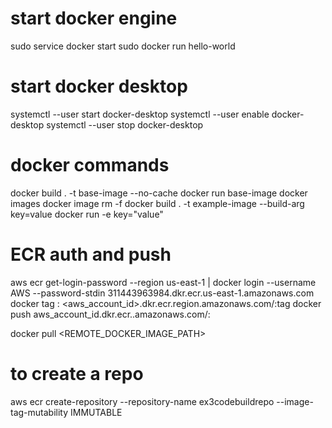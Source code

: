 # start docker engine
sudo service docker start
sudo docker run hello-world

# start docker desktop
systemctl --user start docker-desktop
systemctl --user enable docker-desktop 
systemctl --user stop docker-desktop

# docker commands
docker build . -t base-image --no-cache
docker run base-image
docker images
docker image rm -f <imageid>
docker build . -t example-image --build-arg key=value
docker run -e key="value" <imageid>


# ECR auth and push
aws ecr get-login-password --region us-east-1 | docker login --username AWS --password-stdin 311443963984.dkr.ecr.us-east-1.amazonaws.com
docker tag <REPO NAME>:<TAG> <aws_account_id>.dkr.ecr.region.amazonaws.com/<REPO NAME>:tag
docker push aws_account_id.dkr.ecr.<region>.amazonaws.com/<REPO NAME>:<TAG>

docker pull <REMOTE_DOCKER_IMAGE_PATH>


# to create a repo
aws ecr create-repository --repository-name ex3codebuildrepo --image-tag-mutability IMMUTABLE
